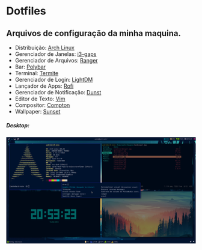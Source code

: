 # Dotfiles
## Arquivos de configuração da minha maquina.
- Distribuição: [Arch Linux](https://www.archlinux.org/)
- Gerenciador de Janelas: [i3-gaps](https://github.com/Airblader/i3)
- Gerenciador de Arquivos: [Ranger](https://github.com/ranger/ranger)
- Bar: [Polybar](https://github.com/jaagr/polybar)
- Terminal: [Termite](https://github.com/thestinger/termite)
- Gerenciador de Login: [LightDM](https://github.com/CanonicalLtd/lightdm)
- Lançador de Apps: [Rofi](https://github.com/DaveDavenport/rofi)
- Gerenciador de Notificação: [Dunst](https://github.com/dunst-project/dunst)
- Editor de Texto: [Vim](https://github.com/vim/vim)
- Compositor: [Compton](https://github.com/chjj/compton)
- Wallpaper: [Sunset](https://resi.ze-robot.com/img/sunset-6.html)

##### Desktop: 
![Desktop](https://github.com/andreluizs/dotfiles/blob/master/.desktop.png?raw=true)
